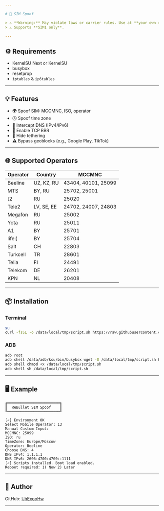 ```yaml
---

# 🚀 SIM Spoof

> ⚠️ **Warning:** May violate laws or carrier rules. Use at **your own risk**.
> ⚠️ Supports **SIM1 only**.

---
```


## ⚙️ Requirements

* KernelSU Next or KernelSU
* busybox
* resetprop
* `iptables` & `ip6tables`

---

## 💡 Features

* 🌍 Spoof SIM: MCCMNC, ISO, operator
* 🕓 Spoof time zone
* 🔐 Intercept DNS (IPv4/IPv6)
* 🚀 Enable TCP BBR
* 📶 Hide tethering
* ⚠️ Bypass geoblocks (e.g., Google Play, TikTok)

---

## 🌐 Supported Operators

| Operator | Country    | MCCMNC              |
| -------- | ---------- | ------------------- |
| Beeline  | UZ, KZ, RU | 43404, 40101, 25099 |
| MTS      | BY, RU     | 25702, 25001        |
| t2       | RU         | 25020               |
| Tele2    | LV, SE, EE | 24702, 24007, 24803 |
| Megafon  | RU         | 25002               |
| Yota     | RU         | 25011               |
| A1       | BY         | 25701               |
| life:)   | BY         | 25704               |
| Salt     | CH         | 22803               |
| Turkcell | TR         | 28601               |
| Telia    | FI         | 24491               |
| Telekom  | DE         | 26201               |
| KPN      | NL         | 20408               |

---

## 📦 Installation

### Terminal

```bash
su
curl -fsSL -o /data/local/tmp/script.sh https://raw.githubusercontent.com/UhExooHw/sim-spoof/main/data/local/tmp/script.sh && chmod +x /data/local/tmp/script.sh && sh /data/local/tmp/script.sh
```

### ADB

```bash
adb root
adb shell /data/adb/ksu/bin/busybox wget -O /data/local/tmp/script.sh https://raw.githubusercontent.com/UhExooHw/sim-spoof/main/data/local/tmp/script.sh
adb shell chmod +x /data/local/tmp/script.sh
adb shell sh /data/local/tmp/script.sh
```

---

## 🖥 Example

```
╔════════════════════════╗
║  ReBullet SIM Spoof    ║
╚════════════════════════╝

[✓] Environment OK
Select Mobile Operator: 13
Manual Custom Input:
MCCMNC: 25099
ISO: ru
TimeZone: Europe/Moscow
Operator: Beeline
Choose DNS: 4
DNS IPv4: 1.1.1.1
DNS IPv6: 2606:4700:4700::1111
[✓] Scripts installed. Boot load enabled.
Reboot required: 1) Now 2) Later
```

---

## 👤 Author

GitHub: [UhExooHw](https://github.com/UhExooHw)

---
